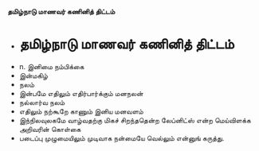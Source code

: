 **தமிழ்நாடு மாணவர் கணினித் திட்டம்**
- # தமிழ்நாடு மாணவர் கணினித் திட்டம்
- n. இனிமை நம்பிக்கை
- இன்மகிழ்
- நலம்
- இன்பமே எதிலும் எதிர்பார்க்கும் மனநலன்
- நல்லார்வ நலம்
- எதிலும் நற்கூறே காணும் இனிய மனவளம்
- இந்நிலவுலகமே வாழ்வதற்கு மிகச் சிறந்ததென்ற லேப்னிட்ஸ் என்ற மெய்விளக்க அறிவரின் கொள்கை
- படைப்பு முழுமையிலும் முடிவாக நன்மையே வெல்லும் என்னுங் கருத்து.

